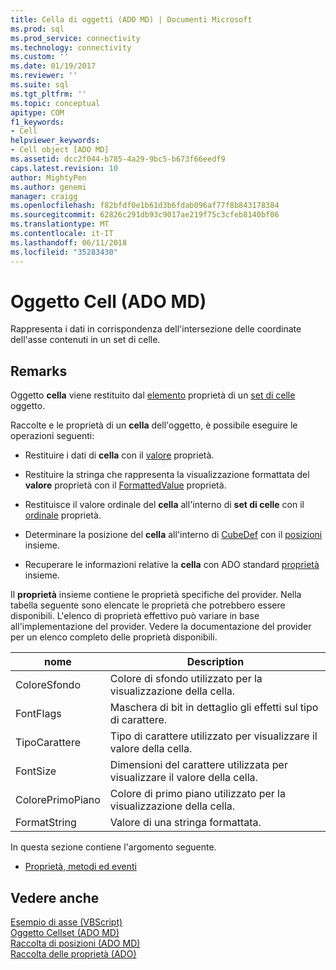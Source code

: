 ```yaml
---
title: Cella di oggetti (ADO MD) | Documenti Microsoft
ms.prod: sql
ms.prod_service: connectivity
ms.technology: connectivity
ms.custom: ''
ms.date: 01/19/2017
ms.reviewer: ''
ms.suite: sql
ms.tgt_pltfrm: ''
ms.topic: conceptual
apitype: COM
f1_keywords:
- Cell
helpviewer_keywords:
- Cell object [ADO MD]
ms.assetid: dcc2f044-b785-4a29-9bc5-b673f66eedf9
caps.latest.revision: 10
author: MightyPen
ms.author: genemi
manager: craigg
ms.openlocfilehash: f82bfdf0e1b61d3b6fdab096af77f8b843178384
ms.sourcegitcommit: 62826c291db93c9017ae219f75c3cfeb8140bf06
ms.translationtype: MT
ms.contentlocale: it-IT
ms.lasthandoff: 06/11/2018
ms.locfileid: "35283430"
---
```

# <a name="cell-object-ado-md"></a>Oggetto Cell (ADO MD)
Rappresenta i dati in corrispondenza dell'intersezione delle coordinate dell'asse contenuti in un set di celle.  
  
## <a name="remarks"></a>Remarks  
 Oggetto **cella** viene restituito dal [elemento](../../../ado/reference/ado-md-api/item-property-ado-md-cellset.md) proprietà di un [set di celle](../../../ado/reference/ado-md-api/cellset-object-ado-md.md) oggetto.  
  
 Raccolte e le proprietà di un **cella** dell'oggetto, è possibile eseguire le operazioni seguenti:  
  
-   Restituire i dati di **cella** con il [valore](../../../ado/reference/ado-md-api/value-property-ado-md.md) proprietà.  
  
-   Restituire la stringa che rappresenta la visualizzazione formattata del **valore** proprietà con il [FormattedValue](../../../ado/reference/ado-md-api/formattedvalue-property-ado-md.md) proprietà.  
  
-   Restituisce il valore ordinale del **cella** all'interno di **set di celle** con il [ordinale](../../../ado/reference/ado-md-api/ordinal-property-ado-md-cell.md) proprietà.  
  
-   Determinare la posizione del **cella** all'interno di [CubeDef](../../../ado/reference/ado-md-api/cubedef-object-ado-md.md) con il [posizioni](../../../ado/reference/ado-md-api/positions-collection-ado-md.md) insieme.  
  
-   Recuperare le informazioni relative la **cella** con ADO standard [proprietà](../../../ado/reference/ado-api/properties-collection-ado.md) insieme.  
  
 Il **proprietà** insieme contiene le proprietà specifiche del provider. Nella tabella seguente sono elencate le proprietà che potrebbero essere disponibili. L'elenco di proprietà effettivo può variare in base all'implementazione del provider. Vedere la documentazione del provider per un elenco completo delle proprietà disponibili.  
  
|nome|Description|  
|----------|-----------------|  
|ColoreSfondo|Colore di sfondo utilizzato per la visualizzazione della cella.|  
|FontFlags|Maschera di bit in dettaglio gli effetti sul tipo di carattere.|  
|TipoCarattere|Tipo di carattere utilizzato per visualizzare il valore della cella.|  
|FontSize|Dimensioni del carattere utilizzata per visualizzare il valore della cella.|  
|ColorePrimoPiano|Colore di primo piano utilizzato per la visualizzazione della cella.|  
|FormatString|Valore di una stringa formattata.|  
  
 In questa sezione contiene l'argomento seguente.  
  
-   [Proprietà, metodi ed eventi](../../../ado/reference/ado-md-api/cell-object-properties-methods-and-events.md)  
  
## <a name="see-also"></a>Vedere anche  
 [Esempio di asse (VBScript)](../../../ado/reference/ado-md-api/axis-example-vbscript.md)   
 [Oggetto Cellset (ADO MD)](../../../ado/reference/ado-md-api/cellset-object-ado-md.md)   
 [Raccolta di posizioni (ADO MD)](../../../ado/reference/ado-md-api/positions-collection-ado-md.md)   
 [Raccolta delle proprietà (ADO)](../../../ado/reference/ado-api/properties-collection-ado.md)
